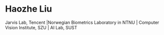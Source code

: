 # Haozhe Liu
Jarvis Lab, Tencent |Norwegian Biometrics Laboratory in NTNU | Computer Vision Institute, SZU | AI Lab, SUST

